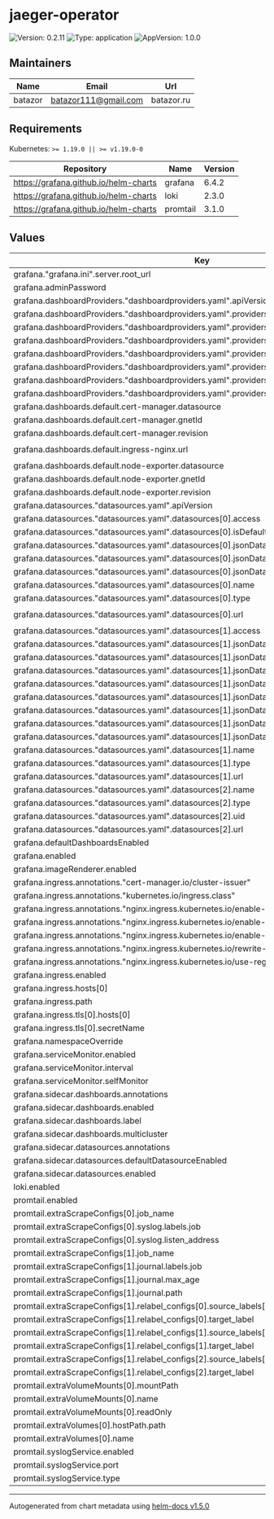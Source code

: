 # jaeger-operator

![Version: 0.2.11](https://img.shields.io/badge/Version-0.2.11-informational?style=flat-square) ![Type: application](https://img.shields.io/badge/Type-application-informational?style=flat-square) ![AppVersion: 1.0.0](https://img.shields.io/badge/AppVersion-1.0.0-informational?style=flat-square)

## Maintainers

| Name | Email | Url |
| ---- | ------ | --- |
| batazor | batazor111@gmail.com | batazor.ru |

## Requirements

Kubernetes: `>= 1.19.0 || >= v1.19.0-0`

| Repository | Name | Version |
|------------|------|---------|
| https://grafana.github.io/helm-charts | grafana | 6.4.2 |
| https://grafana.github.io/helm-charts | loki | 2.3.0 |
| https://grafana.github.io/helm-charts | promtail | 3.1.0 |

## Values

| Key | Type | Default | Description |
|-----|------|---------|-------------|
| grafana."grafana.ini".server.root_url | string | `"http://localhost:3000/grafana"` |  |
| grafana.adminPassword | string | `"shortlink"` |  |
| grafana.dashboardProviders."dashboardproviders.yaml".apiVersion | int | `1` |  |
| grafana.dashboardProviders."dashboardproviders.yaml".providers[0].disableDeletion | bool | `false` |  |
| grafana.dashboardProviders."dashboardproviders.yaml".providers[0].editable | bool | `true` |  |
| grafana.dashboardProviders."dashboardproviders.yaml".providers[0].folder | string | `""` |  |
| grafana.dashboardProviders."dashboardproviders.yaml".providers[0].name | string | `"default"` |  |
| grafana.dashboardProviders."dashboardproviders.yaml".providers[0].options.path | string | `"/var/lib/grafana/dashboards/default"` |  |
| grafana.dashboardProviders."dashboardproviders.yaml".providers[0].orgId | int | `1` |  |
| grafana.dashboardProviders."dashboardproviders.yaml".providers[0].type | string | `"file"` |  |
| grafana.dashboards.default.cert-manager.datasource | string | `"Prometheus"` |  |
| grafana.dashboards.default.cert-manager.gnetId | int | `11001` |  |
| grafana.dashboards.default.cert-manager.revision | int | `1` |  |
| grafana.dashboards.default.ingress-nginx.url | string | `"https://raw.githubusercontent.com/kubernetes/ingress-nginx/master/deploy/grafana/dashboards/nginx.json"` |  |
| grafana.dashboards.default.node-exporter.datasource | string | `"Prometheus"` |  |
| grafana.dashboards.default.node-exporter.gnetId | int | `1860` |  |
| grafana.dashboards.default.node-exporter.revision | int | `21` |  |
| grafana.datasources."datasources.yaml".apiVersion | int | `1` |  |
| grafana.datasources."datasources.yaml".datasources[0].access | string | `"proxy"` |  |
| grafana.datasources."datasources.yaml".datasources[0].isDefault | bool | `true` |  |
| grafana.datasources."datasources.yaml".datasources[0].jsonData.httpMethod | string | `"POST"` |  |
| grafana.datasources."datasources.yaml".datasources[0].jsonData.queryTimeout | string | `"30s"` |  |
| grafana.datasources."datasources.yaml".datasources[0].jsonData.timeInterval | string | `"10s"` |  |
| grafana.datasources."datasources.yaml".datasources[0].name | string | `"Prometheus"` |  |
| grafana.datasources."datasources.yaml".datasources[0].type | string | `"prometheus"` |  |
| grafana.datasources."datasources.yaml".datasources[0].url | string | `"http://prometheus-operated.prometheus-operator:9090/prometheus"` |  |
| grafana.datasources."datasources.yaml".datasources[1].access | string | `"proxy"` |  |
| grafana.datasources."datasources.yaml".datasources[1].jsonData.derivedFields[0].datasourceUid | string | `"jaeger"` |  |
| grafana.datasources."datasources.yaml".datasources[1].jsonData.derivedFields[0].matcherRegex | string | `"traceID\":\"(\\w+)"` |  |
| grafana.datasources."datasources.yaml".datasources[1].jsonData.derivedFields[0].name | string | `"TraceID"` |  |
| grafana.datasources."datasources.yaml".datasources[1].jsonData.derivedFields[0].url | string | `"$${__value.raw}"` |  |
| grafana.datasources."datasources.yaml".datasources[1].jsonData.derivedFields[1].matcherRegex | string | `"traceID\":\"(\\w+)"` |  |
| grafana.datasources."datasources.yaml".datasources[1].jsonData.derivedFields[1].name | string | `"TraceID"` |  |
| grafana.datasources."datasources.yaml".datasources[1].jsonData.derivedFields[1].url | string | `"http://localhost:16686/trace/$${__value.raw}"` |  |
| grafana.datasources."datasources.yaml".datasources[1].jsonData.maxLines | int | `1000` |  |
| grafana.datasources."datasources.yaml".datasources[1].name | string | `"Loki"` |  |
| grafana.datasources."datasources.yaml".datasources[1].type | string | `"loki"` |  |
| grafana.datasources."datasources.yaml".datasources[1].url | string | `"http://grafana-loki:3100"` |  |
| grafana.datasources."datasources.yaml".datasources[2].name | string | `"Tempo"` |  |
| grafana.datasources."datasources.yaml".datasources[2].type | string | `"tempo"` |  |
| grafana.datasources."datasources.yaml".datasources[2].uid | string | `"tempo"` |  |
| grafana.datasources."datasources.yaml".datasources[2].url | string | `"http://jaeger-query.jaeger-operator:16686"` |  |
| grafana.defaultDashboardsEnabled | bool | `true` |  |
| grafana.enabled | bool | `true` |  |
| grafana.imageRenderer.enabled | bool | `true` |  |
| grafana.ingress.annotations."cert-manager.io/cluster-issuer" | string | `"cert-manager-production"` |  |
| grafana.ingress.annotations."kubernetes.io/ingress.class" | string | `"nginx"` |  |
| grafana.ingress.annotations."nginx.ingress.kubernetes.io/enable-modsecurity" | string | `"true"` |  |
| grafana.ingress.annotations."nginx.ingress.kubernetes.io/enable-opentracing" | string | `"true"` |  |
| grafana.ingress.annotations."nginx.ingress.kubernetes.io/enable-owasp-core-rules" | string | `"true"` |  |
| grafana.ingress.annotations."nginx.ingress.kubernetes.io/rewrite-target" | string | `"/$1"` |  |
| grafana.ingress.annotations."nginx.ingress.kubernetes.io/use-regex" | string | `"true"` |  |
| grafana.ingress.enabled | bool | `true` |  |
| grafana.ingress.hosts[0] | string | `"shortlink.ddns.net"` |  |
| grafana.ingress.path | string | `"/grafana/?(.*)"` |  |
| grafana.ingress.tls[0].hosts[0] | string | `"shortlink.ddns.net"` |  |
| grafana.ingress.tls[0].secretName | string | `"shortlink-ingress-tls"` |  |
| grafana.namespaceOverride | string | `""` |  |
| grafana.serviceMonitor.enabled | bool | `true` |  |
| grafana.serviceMonitor.interval | string | `"1m"` |  |
| grafana.serviceMonitor.selfMonitor | bool | `true` |  |
| grafana.sidecar.dashboards.annotations | object | `{}` |  |
| grafana.sidecar.dashboards.enabled | bool | `true` |  |
| grafana.sidecar.dashboards.label | string | `"grafana_dashboard"` |  |
| grafana.sidecar.dashboards.multicluster | bool | `false` |  |
| grafana.sidecar.datasources.annotations | object | `{}` |  |
| grafana.sidecar.datasources.defaultDatasourceEnabled | bool | `true` |  |
| grafana.sidecar.datasources.enabled | bool | `true` |  |
| loki.enabled | bool | `true` |  |
| promtail.enabled | bool | `true` |  |
| promtail.extraScrapeConfigs[0].job_name | string | `"syslog"` |  |
| promtail.extraScrapeConfigs[0].syslog.labels.job | string | `"syslog"` |  |
| promtail.extraScrapeConfigs[0].syslog.listen_address | string | `"0.0.0.0:1514"` |  |
| promtail.extraScrapeConfigs[1].job_name | string | `"journal"` |  |
| promtail.extraScrapeConfigs[1].journal.labels.job | string | `"systemd-journal"` |  |
| promtail.extraScrapeConfigs[1].journal.max_age | string | `"12h"` |  |
| promtail.extraScrapeConfigs[1].journal.path | string | `"/var/log/journal"` |  |
| promtail.extraScrapeConfigs[1].relabel_configs[0].source_labels[0] | string | `"__syslog_message_hostname"` |  |
| promtail.extraScrapeConfigs[1].relabel_configs[0].target_label | string | `"hostname"` |  |
| promtail.extraScrapeConfigs[1].relabel_configs[1].source_labels[0] | string | `"__journal__systemd_unit"` |  |
| promtail.extraScrapeConfigs[1].relabel_configs[1].target_label | string | `"unit"` |  |
| promtail.extraScrapeConfigs[1].relabel_configs[2].source_labels[0] | string | `"__journal__hostname"` |  |
| promtail.extraScrapeConfigs[1].relabel_configs[2].target_label | string | `"hostname"` |  |
| promtail.extraVolumeMounts[0].mountPath | string | `"/var/log/journal"` |  |
| promtail.extraVolumeMounts[0].name | string | `"journal"` |  |
| promtail.extraVolumeMounts[0].readOnly | bool | `true` |  |
| promtail.extraVolumes[0].hostPath.path | string | `"/var/log/journal"` |  |
| promtail.extraVolumes[0].name | string | `"journal"` |  |
| promtail.syslogService.enabled | bool | `true` |  |
| promtail.syslogService.port | int | `1514` |  |
| promtail.syslogService.type | string | `"LoadBalancer"` |  |

----------------------------------------------
Autogenerated from chart metadata using [helm-docs v1.5.0](https://github.com/norwoodj/helm-docs/releases/v1.5.0)
